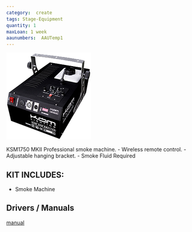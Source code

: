 ```yaml
---
category:  create
tags: Stage-Equipment
quantity: 1
maxLoan: 1 week
aaunumbers:  AAUTemp1
---
```

![Smoke Machine](/assets/images/equip/ksm_dmx1750_hi.png)

KSM1750 MKII Professional smoke machine.  - Wireless remote control.  - Adjustable hanging bracket.  - Smoke Fluid Required
## KIT INCLUDES:
-  Smoke Machine

## Drivers / Manuals
[manual](/assets/files/ksm1750_mkii.pdf)



